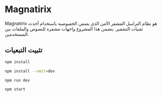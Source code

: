 # Magnatirix

Magnatirix هو نظام التراسل المشفر الآمن الذي يضمن الخصوصية باستخدام أحدث تقنيات التشفير. يتضمن هذا المشروع واجهات مشفرة للنصوص والملفات بين المستخدمين.

## تثبيت التبعيات

```bash
npm install

npm install --omit=dev

npm run dev

npm start



